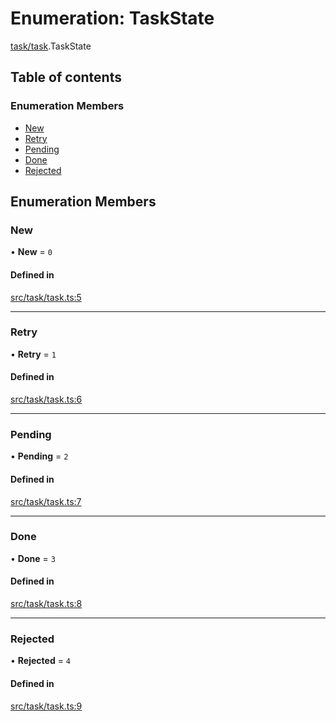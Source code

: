 # Enumeration: TaskState

[task/task](../modules/task_task).TaskState

## Table of contents

### Enumeration Members

- [New](task_task.TaskState#new)
- [Retry](task_task.TaskState#retry)
- [Pending](task_task.TaskState#pending)
- [Done](task_task.TaskState#done)
- [Rejected](task_task.TaskState#rejected)

## Enumeration Members

### New

• **New** = ``0``

#### Defined in

[src/task/task.ts:5](https://github.com/golemfactory/golem-js/blob/491c0c9/src/task/task.ts#L5)

___

### Retry

• **Retry** = ``1``

#### Defined in

[src/task/task.ts:6](https://github.com/golemfactory/golem-js/blob/491c0c9/src/task/task.ts#L6)

___

### Pending

• **Pending** = ``2``

#### Defined in

[src/task/task.ts:7](https://github.com/golemfactory/golem-js/blob/491c0c9/src/task/task.ts#L7)

___

### Done

• **Done** = ``3``

#### Defined in

[src/task/task.ts:8](https://github.com/golemfactory/golem-js/blob/491c0c9/src/task/task.ts#L8)

___

### Rejected

• **Rejected** = ``4``

#### Defined in

[src/task/task.ts:9](https://github.com/golemfactory/golem-js/blob/491c0c9/src/task/task.ts#L9)
